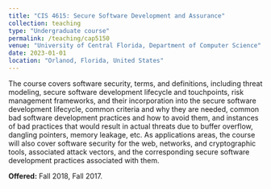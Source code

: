 ```yaml
---
title: "CIS 4615: Secure Software Development and Assurance"
collection: teaching
type: "Undergraduate course"
permalink: /teaching/cap5150
venue: "University of Central Florida, Department of Computer Science"
date: 2023-01-01
location: "Orlanod, Florida, United States"
---
```


The course covers software security, terms, and definitions, including threat modeling, secure software development lifecycle and touchpoints, risk management frameworks, and their incorporation into the secure software development lifecycle, common criteria and why they are needed, common bad software development practices and how to avoid them, and instances of bad practices that would result in actual threats due to buffer overflow, dangling pointers, memory leakage, etc. As applications areas, the course will also cover software security for the web, networks, and cryptographic tools, associated attack vectors, and the corresponding secure software development practices associated with them. 

**Offered:** Fall 2018, Fall 2017.
